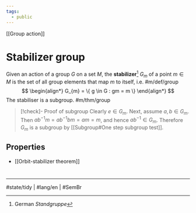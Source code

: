 ```yaml
---
tags:
  - public
---
```

[[Group action]]
# Stabilizer group

Given an action of a group $G$ on a set $M$, the **stabilizer**[^Standgruppe] $G_{m}$ of a point $m \in M$ is the set of all group elements that map $m$ to itself, i.e. #m/def/group 
$$
\begin{align*}
G_{m} = \{ g \in G : gm = m \}
\end{align*}
$$
The stabiliser is a subgroup. #m/thm/group 

> [!check]- Proof of subgroup
> Clearly $e \in G_{m}$.
> Next, assume $a,b \in G_{m}$.
> Then $ab^{-1}m = ab^{-1} bm = am = m$,
> and hence $ab^{-1} \in G_{m}$.
> Therefore $G_{m}$ is a subgroup by [[Subgroup#One step subgroup test]].
> <span class="QED"/>

[^Standgruppe]: German _Standgruppe_

## Properties

- [[Orbit-stabilizer theorem]]

#
---
#state/tidy | #lang/en | #SemBr
